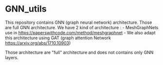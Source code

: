 # GNN_utils

This repository contains GNN (graph neural network) architecture. Those are full GNN architecture.
We have 2 kind of architecture :
    - MeshGraphNets use in https://paperswithcode.com/method/meshgraphnet
    - We also adapt this architecture using GAT (graph attention Network https://arxiv.org/abs/1710.10903)

Those architecture are "full" architecture and does not contains only GNN layers.
